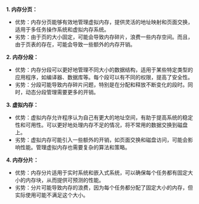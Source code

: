**1. 内存分页：**

- 优势：内存分页能够有效地管理虚拟内存，提供灵活的地址映射和页面交换，适用于多任务操作系统和虚拟内存系统。
- 劣势：由于页的大小固定，可能会导致内存碎片，浪费一些内存空间。而且，由于页表的存在，可能会导致一些额外的内存开销。

**2. 内存分段：**

- 优势：内存分段可以更好地管理不同大小的数据结构，适用于某些特定类型的应用程序，如编译器、数据库等。每个段可以有不同的权限，提高了安全性。
- 劣势：分段可能导致内存碎片问题，特别是在分配和释放不断变化的段时。同时，动态分段管理需要更多的开销。

**3. 虚拟内存：**

- 优势：虚拟内存允许程序认为自己有更大的地址空间，有助于提高系统的稳定性和可用性。可以更好地处理内存不足的情况，将不常用的数据交换到磁盘上。
- 劣势：虚拟内存可能引入一些额外的开销，如页面交换和磁盘访问，可能会影响性能。管理虚拟内存也需要复杂的算法和策略。

**4. 内存分片：**

- 优势：内存分片适用于实时系统和嵌入式系统，可以确保每个任务都有固定大小的内存块，从而提供可预测的性能。
- 劣势：分片可能导致内存的浪费，因为每个任务都分配了固定大小的内存，但实际使用可能不满足这个大小。